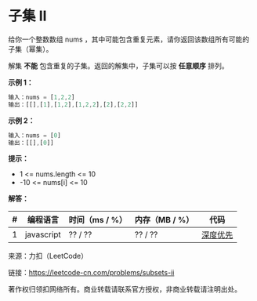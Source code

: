 # 子集 II

给你一个整数数组 nums ，其中可能包含重复元素，请你返回该数组所有可能的子集（幂集）。

解集 **不能** 包含重复的子集。返回的解集中，子集可以按 **任意顺序** 排列。

**示例 1：**

``` javascript
输入：nums = [1,2,2]
输出：[[],[1],[1,2],[1,2,2],[2],[2,2]]
```

**示例 2：**

``` javascript
输入：nums = [0]
输出：[[],[0]]
```

**提示：**

- 1 <= nums.length <= 10
- -10 <= nums[i] <= 10

**解答：**

**#**|**编程语言**|**时间（ms / %）**|**内存（MB / %）**|**代码**
--|--|--|--|--
1|javascript|?? / ??|?? / ??|[深度优先](./javascript/ac_v1.js)

来源：力扣（LeetCode）

链接：https://leetcode-cn.com/problems/subsets-ii

著作权归领扣网络所有。商业转载请联系官方授权，非商业转载请注明出处。
